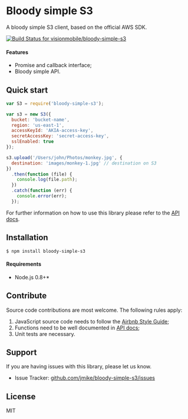 # Bloody simple S3

A bloody simple S3 client, based on the official AWS SDK.

[ ![Build Status for visionmobile/bloody-simple-s3](https://codeship.com/projects/e66d6350-aebb-0132-cc2e-72504bd694d9/status?branch=master)](https://codeship.com/projects/68954)

#### Features

* Promise and callback interface;
* Bloody simple API.

## Quick start

```javascript
var S3 = require('bloody-simple-s3');

var s3 = new S3({
  bucket: 'bucket-name',
  region: 'us-east-1',
  accessKeyId: 'AKIA-access-key',
  secretAccessKey: 'secret-access-key',
  sslEnabled: true
});

s3.upload('/Users/john/Photos/monkey.jpg', {
  destination: 'images/monkey-1.jpg' // destination on S3
})
  .then(function (file) {
    console.log(file.path);
  })
  .catch(function (err) {
    console.error(err);
  });
```

For further information on how to use this library please refer to the [API docs](https://github.com/jmike/bloody-simple-s3/blob/master/docs/API.md).

## Installation

```
$ npm install bloody-simple-s3
```

#### Requirements

* Node.js 0.8+*

## Contribute

Source code contributions are most welcome. The following rules apply:

1. JavaScript source code needs to follow the [Airbnb Style Guide](https://github.com/airbnb/javascript);
2. Functions need to be well documented in [API docs](https://github.com/jmike/bloody-simple-s3/blob/master/docs/API.md);
3. Unit tests are necessary.

## Support

If you are having issues with this library, please let us know.

* Issue Tracker: [github.com/jmike/bloody-simple-s3/issues](https://github.com/jmike/bloody-simple-s3/issues)

## License

MIT
